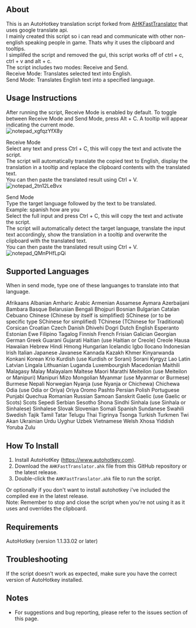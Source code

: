 ## About
This is an AutoHotkey translation script forked from [AHKFastTranslator](https://github.com/balawi28/AHKFastTranslator) that uses google translate api.  
I mainly created this script so i can read and communicate with other non-english speaking people in game. Thats why it uses the clipboard and tooltips.  
I simplifed the script and removed the gui, this script works off of ctrl + c, ctrl + v and alt + c.  
The script includes two modes: Receive and Send.  
Receive Mode: Translates selected text into English.  
Send Mode: Translates English text into a specified language.  

## Usage Instructions  
After running the script, Receive Mode is enabled by default. To toggle between Receive Mode and Send Mode, press Alt + C. A tooltip will appear indicating the current mode.  
![notepad_xgfqzYfX8y](https://github.com/user-attachments/assets/8bb510dc-6888-4cca-bfb0-3a244e8f2283)  

Receive Mode  
Select any text and press Ctrl + C, this will copy the text and activate the script.  
The script will automatically translate the copied text to English, display the translation in a tooltip and replace the clipboard contents with the translated text.  
You can then paste the translated result using Ctrl + V.  
![notepad_2tn12LeBvx](https://github.com/user-attachments/assets/668a6a32-1eaa-444f-8881-bc886bf8f425)  

Send Mode  
Type the target language followed by the text to be translated.  
Example: spanish how are you  
Select the full input and press Ctrl + C, this will copy the text and activate the script.  
The script will automatically detect the target language, translate the input text accordingly, show the translation in a tooltip and overwrite the clipboard with the translated text.  
You can then paste the translated result using Ctrl + V.  
![notepad_QMnPHfLpQi](https://github.com/user-attachments/assets/b3f6cfd7-3bf8-4d2c-92f0-e426436baafd)  

## Supported Languages
When in send mode, type one of these languanges to translate into that language.  

Afrikaans
Albanian
Amharic
Arabic
Armenian
Assamese
Aymara
Azerbaijani
Bambara
Basque
Belarusian
Bengali
Bhojpuri
Bosnian
Bulgarian
Catalan
Cebuano
Chinese (Chinese by itself is simplified)
SChinese (or to be specific type SChinese for simplified)
TChinese (TChinese for Traditional)
Corsican
Croatian
Czech
Danish
Dhivehi
Dogri
Dutch
English
Esperanto
Estonian
Ewe
Filipino
Tagalog
Finnish
French
Frisian
Galician
Georgian
German
Greek
Guarani
Gujarati
Haitian (use Haitian or Creole)
Creole
Hausa
Hawaiian
Hebrew
Hindi
Hmong
Hungarian
Icelandic
Igbo
Ilocano
Indonesian
Irish
Italian
Japanese
Javanese
Kannada
Kazakh
Khmer
Kinyarwanda
Konkani
Korean
Krio
Kurdish (use Kurdish or Sorani)
Sorani
Kyrgyz
Lao
Latin
Latvian
Lingala
Lithuanian
Luganda
Luxembourgish
Macedonian
Maithili
Malagasy
Malay
Malayalam
Maltese
Maori
Marathi
Meiteilon (use Meiteilon or Manipuri)
Manipuri
Mizo
Mongolian
Myanmar (use Myanmar or Burmese)
Burmese
Nepali
Norwegian
Nyanja (use Nyanja or Chichewa)
Chichewa
Odia (use Odia or Oriya)
Oriya
Oromo
Pashto
Persian
Polish
Portuguese
Punjabi
Quechua
Romanian
Russian
Samoan
Sanskrit
Gaelic (use Gaelic or Scots)
Scots
Sepedi
Serbian
Sesotho
Shona
Sindhi
Sinhala (use Sinhala or Sinhalese)
Sinhalese
Slovak
Slovenian
Somali
Spanish
Sundanese
Swahili
Swedish
Tajik
Tamil
Tatar
Telugu
Thai
Tigrinya
Tsonga
Turkish
Turkmen
Twi
Akan
Ukrainian
Urdu
Uyghur
Uzbek
Vietnamese
Welsh
Xhosa
Yiddish
Yoruba
Zulu

## How To Install
1. Install AutoHotKey (https://www.autohotkey.com).  
1. Download the `AHKFastTranslator.ahk` file from this GitHub repository or the latest release.  
3. Double-click the `AHKFastTranslator.ahk` file to run the script.  

Or optionally if you don't want to install autohotkey i've included the compiled exe in the latest release.  
Note: Remember to stop and close the script when you're not using it as it uses and overrides the clipboard.  

## Requirements
AutoHotkey (version 1.1.33.02 or later)

## Troubleshooting
If the script doesn't work as expected, make sure you have the correct version of AutoHotkey installed.

## Notes
- For suggestions and bug reporting, please refer to the issues section of this page.
